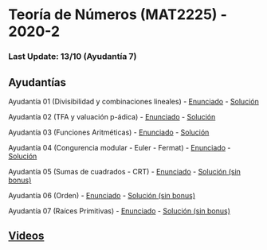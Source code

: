 # Teoría de Números (MAT2225) - 2020-2

### Last Update: 13/10 (Ayudantía 7)

## Ayudantías

Ayudantía 01 (Divisibilidad y combinaciones lineales) - [Enunciado](https://github.com/brd12/MAT2225-2020-2/blob/Enunciados/Enunciado01.pdf) - [Solución](https://github.com/brd12/MAT2225-2020-2/blob/Soluciones/Soluci%C3%B3n01.pdf)

Ayudantía 02 (TFA y valuación p-ádica) - [Enunciado](https://github.com/brd12/MAT2225-2020-2/blob/Enunciados/Enunciado02.pdf) - [Solución](https://github.com/brd12/MAT2225-2020-2/blob/Soluciones/Soluci%C3%B3n02.pdf)

Ayudantía 03 (Funciones Aritméticas) - [Enunciado](https://github.com/brd12/MAT2225-2020-2/blob/Enunciados/Enunciado03.pdf) - [Solución](https://github.com/brd12/MAT2225-2020-2/blob/Soluciones/Soluci%C3%B3n03.pdf)

Ayudantía 04 (Congurencia modular - Euler - Fermat) - [Enunciado](https://github.com/brd12/MAT2225-2020-2/blob/Enunciados/Enunciado04.pdf) - [Solución](https://github.com/brd12/MAT2225-2020-2/blob/Soluciones/Soluci%C3%B3n04.pdf)

Ayudantía 05 (Sumas de cuadrados - CRT) - [Enunciado](https://github.com/brd12/MAT2225-2020-2/blob/Enunciados/Enunciado05.pdf) - [Solución (sin bonus)](https://github.com/brd12/MAT2225-2020-2/blob/Soluciones/Soluci%C3%B3n05%20(sin%20bonus).pdf)

Ayudantía 06 (Orden) - [Enunciado](https://github.com/brd12/MAT2225-2020-2/blob/Enunciados/Enunciado04.pdf) - [Solución (sin bonus)](https://github.com/brd12/MAT2225-2020-2/blob/Soluciones/Soluci%C3%B3n06%20(sin%20bonus).pdf)

Ayudantía 07 (Raíces Primitivas) - [Enunciado](https://github.com/brd12/MAT2225-2020-2/blob/Enunciados/Enunciado04.pdf) - [Solución (sin bonus)](https://github.com/brd12/MAT2225-2020-2/blob/Soluciones/Soluci%C3%B3n07%20(sin%20bonus).pdf)

## [Videos](https://drive.google.com/drive/folders/1j34ElOFyiAv8ZpPtQ31o9iupygihMcrL?usp=sharing)
